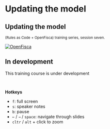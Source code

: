 # Updating the model​

<div class="present"><div class="reveal"><div class="slides">

  <section class="has-dark-background" data-background="#240b35" data-background-image="/_static/img/openfisca-bg.svg" data-background-position="230% 50%" data-background-size="auto 120%">
    <h2>Updating the model​​​</h2>
    <p>
      <small>(Rules as Code + OpenFisca) training series, session seven.</small>
    </p>
    <p><a href="https://openfisca.org" class="logo"><img src="/_static/img/openfisca.svg" alt="OpenFisca" ></a></p>
  </section>

  <section class="has-dark-background" data-background="#240b35" data-background-image="/_static/img/openfisca-bg.svg" data-background-position="230% 50%" data-background-size="auto 120%">
    <h2>In development</h2>
    <p>This training course is under development</p>
  </section>

</div></div></div>

<br>

**Hotkeys**

- `f`: full screen
- `s`: speaker notes
- `b`: pause
- `←` / `→` / `space`: navigate through slides
- `cltr` / `alt`  + click to zoom
